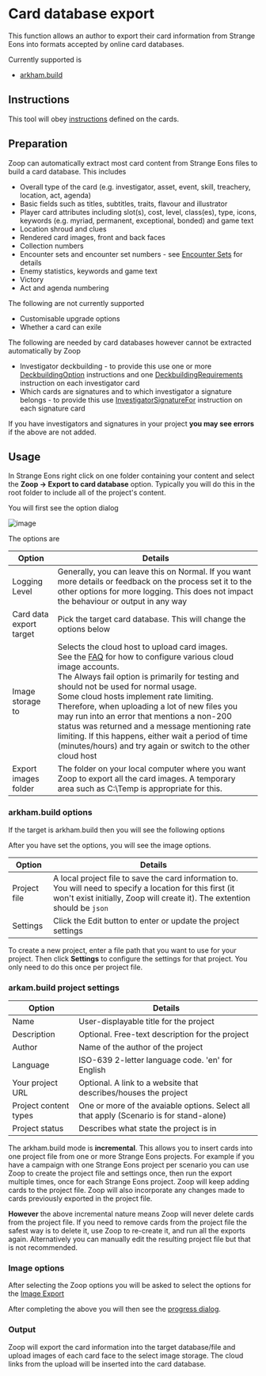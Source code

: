 # Card database export

This function allows an author to export their card information from Strange Eons into formats accepted by online card databases.

Currently supported is

- [arkham.build](https://arkham.build/)

## Instructions

This tool will obey [instructions](../shared/instructions/Instructions.md) defined on the cards.

## Preparation

Zoop can automatically extract most card content from Strange Eons files to build a card database. This includes

- Overall type of the card (e.g. investigator, asset, event, skill, treachery, location, act, agenda)
- Basic fields such as titles, subtitles, traits, flavour and illustrator
- Player card attributes including slot(s), cost, level, class(es), type, icons, keywords (e.g. myriad, permanent, exceptional, bonded) and game text
- Location shroud and clues
- Rendered card images, front and back faces
- Collection numbers
- Encounter sets and encounter set numbers - see [Encounter Sets](../shared/encounterset/EncounterSet.md) for details
- Enemy statistics, keywords and game text
- Victory
- Act and agenda numbering

The following are not currently supported

- Customisable upgrade options
- Whether a card can exile

The following are needed by card databases however cannot be extracted automatically by Zoop

- Investigator deckbuilding - to provide this use one or more [DeckbuildingOption](../shared/instructions/Instructions.md#instruction---investigator-deckbuilding-option) instructions and one [DeckbuildingRequirements](../shared/instructions/Instructions.md#instruction---investigator-deckbuilding-requirement) instruction on each investigator card
- Which cards are signatures and to which investigator a signature belongs - to provide this use [InvestigatorSignatureFor](../shared/instructions/Instructions.md#instruction--link-signatures-to-investigator) instruction on each signature card

If you have investigators and signatures in your project **you may see errors** if the above are not added.

## Usage

In Strange Eons right click on one folder containing your content and select the **Zoop -> Export to card database** option. Typically you will do this in the root folder to include all of the project's content.

You will first see the option dialog

![image](https://github.com/user-attachments/assets/e5fad817-a230-467e-bcee-6599fa89ec7e)

The options are

| Option | Details |
| --- | --- |
| Logging Level | Generally, you can leave this on Normal. If you want more details or feedback on the process set it to the other options for more logging. This does not impact the behaviour or output in any way |
| Card data export target | Pick the target card database. This will change the options below |
| Image storage to | Selects the cloud host to upload card images.<br>See the [FAQ](../FAQ.md) for how to configure various cloud image accounts.<br>The Always fail option is primarily for testing and should not be used for normal usage.<br>Some cloud hosts implement rate limiting. Therefore, when uploading a lot of new files you may run into an error that mentions a non-200 status was returned and a message mentioning rate limiting. If this happens, either wait a period of time (minutes/hours) and try again or switch to the other cloud host |
| Export images folder | The folder on your local computer where you want Zoop to export all the card images. A temporary area such as C:\Temp is appropriate for this. |

### arkham.build options

If the target is arkham.build then you will see the following options

After you have set the options, you will see the image options.

| Option | Details |
| --- | --- |
| Project file | A local project file to save the card information to. You will need to specify a location for this first (it won't exist initially, Zoop will create it). The extention should be `json` |
| Settings | Click the Edit button to enter or update the project settings |

To create a new project, enter a file path that you want to use for your project. Then click **Settings** to configure the settings for that project. You only need to do this once per project file.

### arkam.build project settings

| Option | Details |
| --- | --- |
| Name | User-displayable title for the project |
| Description | Optional. Free-text description for the project |
| Author | Name of the author of the project |
| Language | ISO-639 2-letter language code. 'en' for English |
| Your project URL | Optional. A link to a website that describes/houses the project |
| Project content types | One or more of the avaiable options. Select all that apply (Scenario is for stand-alone) |
| Project status | Describes what state the project is in |

The arkham.build mode is **incremental**. This allows you to insert cards into one project file from one or more Strange Eons projects. For example if you have a campaign with one Strange Eons project per scenario you can use Zoop to create the project file and settings once, then run the export multiple times, once for each Strange Eons project. Zoop will keep adding cards to the project file. Zoop will also incorporate any changes made to cards previously exported in the project file.

**However** the above incremental nature means Zoop will never delete cards from the project file. If you need to remove cards from the project file the safest way is to delete it, use Zoop to re-create it, and run all the exports again. Alternatively you can manually edit the resulting project file but that is not recommended.

### Image options

After selecting the Zoop options you will be asked to select the options for the [Image Export](../shared/imageoptions/ExportImageOptions.md)

After completing the above you will then see the [progress dialog](../shared/progressdialog/ProgressDialog.md).

### Output

Zoop will export the card information into the target database/file and upload images of each card face to the select image storage. The cloud links from the upload will be inserted into the card database.
